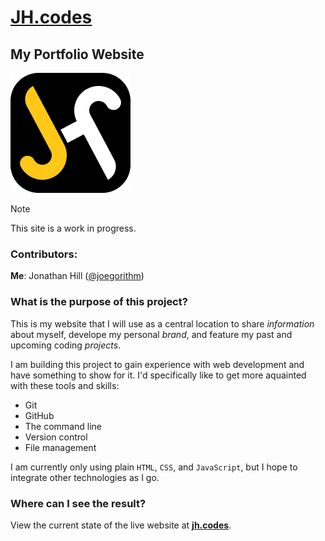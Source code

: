 # [JH.codes](https://jh.codes/)

## My Portfolio Website

![JH logo design](image/readme-logo.png)

> [!NOTE]
> This site is a work in progress.

### Contributors:
**Me**: Jonathan Hill ([@joegorithm](https://github.com/joegorithm))

### What is the purpose of this project?
This is my website that I will use as a central location to share _information_ about myself, develope my personal _brand_, and feature my past and upcoming coding _projects_.

I am building this project to gain experience with web development and have something to show for it. I'd specifically like to get more aquainted with these tools and skills:
- Git
- GitHub
- The command line
- Version control
- File management

I am currently only using plain `HTML`, `CSS`, and `JavaScript`, but I hope to integrate other technologies as I go.

### Where can I see the result?
View the current state of the live website at **[jh.codes](https://jh.codes/)**.
